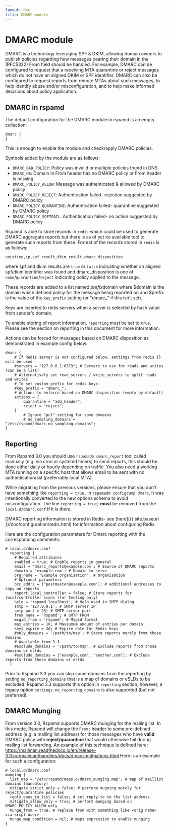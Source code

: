 ```yaml
---
layout: doc
title: DMARC module
---
```

# DMARC module

DMARC is a technology leveraging SPF & DKIM, allowing domain owners to publish policies regarding how messages bearing their domain in the (RFC5322) From field should be handled.
For example, DMARC can be configured to request that a receiving MTA quarantine or reject messages which do not have an aligned DKIM or SPF identifier.
DMARC can also be configured to request reports from remote MTAs about such messages, to help identify abuse and/or misconfiguration, and to help make informed decisions about policy application.

## DMARC in rspamd

The default configuration for the DMARC module in rspamd is an empty collection:

~~~ucl
dmarc {
}
~~~

This is enough to enable the module and check/apply DMARC policies.

Symbols added by the module are as follows:

- `DMARC_BAD_POLICY`: Policy was invalid or multiple policies found in DNS
- `DMARC_NA`: Domain in From header has no DMARC policy or From header is missing
- `DMARC_POLICY_ALLOW`: Message was authenticated & allowed by DMARC policy
- `DMARC_POLICY_REJECT`: Authentication failed- rejection suggested by DMARC policy
- `DMARC_POLICY_QUARANTINE`: Authentication failed- quarantine suggested by DMARC policy
- `DMARC_POLICY_SOFTFAIL`: Authentication failed- no action suggested by DMARC policy

Rspamd is able to store records in `redis` which could be used to generate DMARC aggregate reports but there is as of yet no available tool to generate such reports from these. Format of the records stored in `redis` is as follows:

    unixtime,ip,spf_result,dkim_result,dmarc_disposition

where spf and dkim results are `true` or `false` indicating whether an aligned spf/dkim identifier was found and dmarc_disposition is one of `none`/`quarantine`/`reject` indicating policy applied to the message.

These records are added to a list named $prefix$domain where $domain is the domain which defined policy for the message being reported on and $prefix is the value of the `key_prefix` setting (or "dmarc_" if this isn't set).

Keys are inserted to redis servers when a server is selected by hash value from sender's domain.

To enable storing of report information, `reporting` must be set to `true`. Please see the section on reporting in this document for more information.

Actions can be forced for messages based on DMARC disposition as demonstrated in example config below.

~~~ucl
dmarc {
	# If Redis server is not configured below, settings from redis {} will be used
	#servers = "127.0.0.1:6379"; # Servers to use for reads and writes (can be a list)
	# Alternatively set read_servers / write_servers to split reads and writes
	# To set custom prefix for redis keys:
	#key_prefix = "dmarc_";
	# Actions to enforce based on DMARC disposition (empty by default)
	actions = {
		quarantine = "add_header";
		reject = "reject";
	}
        # Ignore "pct" setting for some domains
        # no_sampling_domains = "/etc/rspamd/dmarc_no_sampling.domains";
}
~~~

## Reporting

From Rspamd 3.0 you should use `rspamadm dmarc_report` tool called manually (e.g. via cron or systemd timers) to send reports, this should be done either daily or hourly depending on traffic. You also need a working MTA running on a specific host that allows email to be sent with no authentication/ssl (preferrably local MTA).

While migrating from the previous versions, please ensure that you don't have something like `reporting = true;` in `rspamadm configdump dmarc`. It was intentionally converted to the new options schema to avoid misconfiguration. The line `reporting = true;` **must** be removed from the `local.d/dmarc.conf` if it is there.

DMARC reporting information is stored in Redis- see [here]({{ site.baseurl }}/doc/configuration/redis.html) for information about configuring Redis.

Here are the configuration parameters for Dmarc reporting with the corresponding comments:

~~~ucl
# local.d/dmarc.conf
  reporting {
    # Required attributes
    enabled = true; # Enable reports in general
    email = 'dmarc_reports@example.com'; # Source of DMARC reports
    domain = 'example.com'; # Domain to serve
    org_name = 'Example organisation'; # Organisation
    # Optional parameters
    bcc_addrs = ["postmaster@example.com"]; # additional addresses to copy on reports
    report_local_controller = false; # Store reports for local/controller scans (for testing only)
    helo = 'rspamd.localhost'; # Helo used in SMTP dialog
    smtp = '127.0.0.1'; # SMTP server IP
    smtp_port = 25; # SMTP server port
    from_name = 'Rspamd'; # SMTP FROM
    msgid_from = 'rspamd'; # Msgid format
    max_entries = 1k; # Maxiumum amount of entries per domain
    keys_expire = 2d; # Expire date for Redis keys
    #only_domains = '/path/to/map'; # Store reports merely from those domains
    # Available from 3.3
    #exclude_domains = '/path/to/map'; # Exclude reports from those domains or eslds
    #exclude_domains = ["example.com", "another.com"]; # Exclude reports from those domains or eslds
  }
~~~

Prior to Rspamd 3.3 you can skip some domains from the reporting by setting `no_reporting_domains` that is a map of domains or eSLDs to be excluded. Rspamd 3.3 supports this option in `reporting` section, however, a legacy option `settings.no_reporting_domains` is also supported (but not preferred).

## DMARC Munging

From version 3.0, Rspamd supports DMARC munging for the mailing list. In this mode, Rspamd will change the `From:` header to some pre-defined address (e.g. a mailing list address) for those messages who have **valid** DMARC policy with **reject/quarantine** that would otherwise fail during mailing list forwarding. An example of this technique is defined here: https://mailman.readthedocs.io/en/release-3.1/src/mailman/handlers/docs/dmarc-mitigations.html
Here is an example for such a configuration:

~~~ucl
# local.d/dmarc.conf
munging {
  list_map = "/etc/rspamd/maps.d/dmarc_munging.map"; # map of maillist domains (mandatory)
  mitigate_strict_only = false; # perform mugning merely for reject/quarantine policies
  reply_goes_to_list = false; # set reply-to to the list address
  mitigate_allow_only = true; # perform munging based on DMARC_POLICY_ALLOW only
  munge_from = true; # replace from with something like <orig name> via <rcpt user>
  munge_map_condition = nil; # maps expression to enable munging
}
~~~
